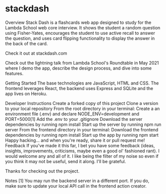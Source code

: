 # stackdash


Overview
Stack Dash is a flashcards web app designed to study for the Lambda School web core interview. It shows the student a random question using Fisher-Yates, encourages the student to use active recall to answer the question, and uses card flipping functionality to display the answer in the back of the card.

Check it out at stackdash.com

Check out the lightning talk from Lambda School's Roundtable in May 2021 where I demo the app, describe the design process, and dive into some features.

Getting Started
The base technologies are JavaScript, HTML and CSS. The frontend leverages React, the backend uses Express and SQLite and the app lives on Heroku.

Developer Instructions
Create a forked copy of this project
Clone a version to your local repository
From the root directory in your terminal:
Create a an environment file (.env) and declare NODE_ENV=development and PORT=5000[1]
Add the .env to your .gitignore
Download the server dependencies by running npm install
Start up the server by running npm run server
From the frontend directory in your terminal:
Download the frontend dependencies by running npm install
Start up the app by running npm start
Happy hacking... and when you're ready, share it or pull request me!
Feedback
If you've made it this far, I bet you have some feedback (ideas, insights, improvements, criticisms, maybe even a good ol' fashioned rant). I would welcome any and all of it. I like being the filter of my noise so even if you think it may not be useful, send it along. I'll be grateful.

Thanks for checking out the project.

Notes
[1] You may run the backend server in a different port. If you do, make sure to update your local API call in the frontend action creator.
